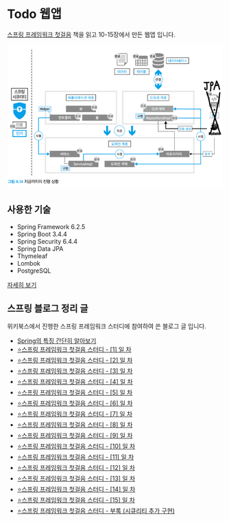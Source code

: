 # Todo 웹앱
[스프링 프레임워크 첫걸음](https://ebook-product.kyobobook.co.kr/dig/epd/ebook/E000011146878) 책을 읽고 10-15장에서 만든 웹앱 입니다.

![img.png](img.png)

## 사용한 기술
- Spring Framework 6.2.5
- Spring Boot 3.4.4
- Spring Security 6.4.4
- Spring Data JPA
- Thymeleaf
- Lombok
- PostgreSQL

[자세히 보기](./build.gradle)


## 스프링 블로그 정리 글
위키북스에서 진행한 스프링 프레임워크 스터디에 참여하여 쓴 블로그 글 입니다.

- [Spring의 특징 간단히 알아보기](https://blog.naver.com/ljh3047063/223764519462)
- [⭐스프링 프레임워크 첫걸음 스터디 - [1] 일 차](https://blog.naver.com/ljh3047063/223794985703)
- [⭐스프링 프레임워크 첫걸음 스터디 - [2] 일 차](https://blog.naver.com/ljh3047063/223795047959)
- [⭐스프링 프레임워크 첫걸음 스터디 - [3] 일 차](https://blog.naver.com/ljh3047063/223795117735)
- [⭐스프링 프레임워크 첫걸음 스터디 - [4] 일 차](https://blog.naver.com/ljh3047063/223795852716)
- [⭐스프링 프레임워크 첫걸음 스터디 - [5] 일 차](https://blog.naver.com/ljh3047063/223796419408)
- [⭐스프링 프레임워크 첫걸음 스터디 - [6] 일 차](https://blog.naver.com/ljh3047063/223798538181)
- [⭐스프링 프레임워크 첫걸음 스터디 - [7] 일 차](https://blog.naver.com/ljh3047063/223800917498)
- [⭐스프링 프레임워크 첫걸음 스터디 - [8] 일 차](https://blog.naver.com/ljh3047063/223802847537)
- [⭐스프링 프레임워크 첫걸음 스터디 - [9] 일 차](https://blog.naver.com/ljh3047063/223802847537)
- [⭐스프링 프레임워크 첫걸음 스터디 - [10] 일 차](https://blog.naver.com/ljh3047063/223804890698)
- [⭐스프링 프레임워크 첫걸음 스터디 - [11] 일 차](https://blog.naver.com/ljh3047063/223808107275)
- [⭐스프링 프레임워크 첫걸음 스터디 - [12] 일 차](https://blog.naver.com/ljh3047063/223808107545)
- [⭐스프링 프레임워크 첫걸음 스터디 - [13] 일 차](https://blog.naver.com/ljh3047063/223809333900)
- [⭐스프링 프레임워크 첫걸음 스터디 - [14] 일 차](https://blog.naver.com/ljh3047063/223810449738)
- [⭐스프링 프레임워크 첫걸음 스터디 - [15] 일 차](https://blog.naver.com/ljh3047063/223810299525)
- [⭐스프링 프레임워크 첫걸음 스터디 - 부록 (시큐리티 추가 구현)](https://blog.naver.com/ljh3047063/223811498604)
